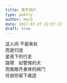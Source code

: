 ```yaml
---  
title: 夜不闭户  
type: poetry  
author: Herb  
date: 2017-07-27 22:57:17  
draft: true
---  
```

这人间 不是来处  
而是归途  
星夜下的行走  
路障　如警惕的犬  
而我敞开身体的闸门  
任由你留下痕迹